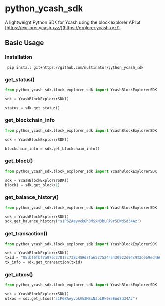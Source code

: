 # python_ycash_sdk

A lightweight Python SDK for Ycash using the block explorer API at [https://explorer.ycash.xyz/](https://explorer.ycash.xyz/).

## Basic Usage

### Installation

```shell
 pip install git+https://github.com/nultinator/python_ycash_sdk
```

### get_status()

```python
from python_ycash_sdk.block_explorer_sdk import YcashBlockExplorerSDK

sdk = YcashBlockExplorerSDK()

status = sdk.get_status()
```

### get_blockchain_info

```python
from python_ycash_sdk.block_explorer_sdk import YcashBlockExplorerSDK

sdk = YcashBlockExplorerSDK()

blockchain_info = sdk.get_blockchain_info()
```

### get_block()

```python
from python_ycash_sdk.block_explorer_sdk import YcashBlockExplorerSDK

sdk = YcashBlockExplorerSDK()
block1 = sdk.get_block(1)
```

### get_balance_history()

```python
from python_ycash_sdk.block_explorer_sdk import YcashBlockExplorerSDK

sdk = YcashBlockExplorerSDK()
sdk.get_balance_history("s1P6ZAeyvokGh3MSxN3bLRk9r5EWdSd34Az")
```

### get_transaction()

```python
from python_ycash_sdk.block_explorer_sdk import YcashBlockExplorerSDK

sdk = YcashBlockExplorerSDK()
txid = "851bf6fbf7a976327817c738c489d7fa657752445430922d94c983c0b9ed4609"
tx_info = sdk.get_transaction(txid)
```

### get_utxos()

```python
from python_ycash_sdk.block_explorer_sdk import YcashBlockExplorerSDK

sdk = YcashBlockExplorerSDK()
utxos = sdk.get_utxos("s1P6ZAeyvokGh3MSxN3bLRk9r5EWdSd34Az")
```

